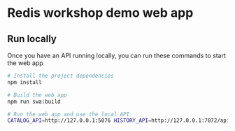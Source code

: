 # Redis workshop demo web app

## Run locally

Once you have an API running locally, you can run these commands to start the web app

```sh
# Install the project dependencies
npm install

# Build the web app
npm run swa:build

# Run the web app and use the local API
CATALOG_API=http://127.0.0.1:5076 HISTORY_API=http://127.0.0.1:7072/api/history npm run swa:start
```

